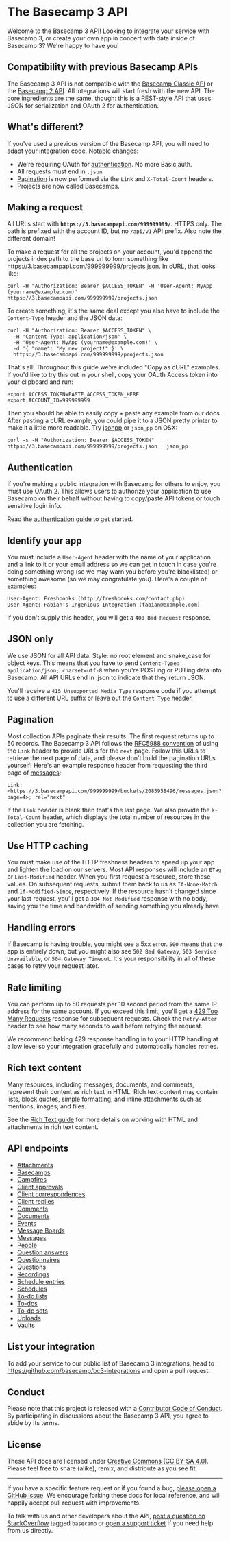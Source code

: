 The Basecamp 3 API
==================

Welcome to the Basecamp 3 API! Looking to integrate your service with Basecamp 3, or create your own app in concert with data inside of Basecamp 3? We're happy to have you!


Compatibility with previous Basecamp APIs
-----------------------------------------

The Basecamp 3 API is not compatible with the [Basecamp Classic API](https://github.com/basecamp/basecamp-classic-api) or the [Basecamp 2 API](https://github.com/basecamp/bcx-api). All integrations will start fresh with the new API. The core ingredients are the same, though: this is a REST-style API that uses JSON for serialization and OAuth 2 for authentication.


What's different?
-----------------

If you've used a previous version of the Basecamp API, you will need to adapt your integration code. Notable changes:

- We're requiring OAuth for [authentication](#authentication). No more Basic auth.
- All requests must end in `.json`
- [Pagination](#pagination) is now performed via the `Link` and `X-Total-Count` headers.
- Projects are now called Basecamps.


Making a request
----------------

All URLs start with **`https://3.basecampapi.com/999999999/`**. HTTPS only. The path is prefixed with the account ID, but no `/api/v1` API prefix. Also note the different domain!

To make a request for all the projects on your account, you'd append the projects index path to the base url to form something like https://3.basecampapi.com/999999999/projects.json. In cURL, that looks like:

``` shell
curl -H "Authorization: Bearer $ACCESS_TOKEN" -H 'User-Agent: MyApp (yourname@example.com)' https://3.basecampapi.com/999999999/projects.json
```

To create something, it's the same deal except you also have to include the `Content-Type` header and the JSON data:

``` shell
curl -H "Authorization: Bearer $ACCESS_TOKEN" \
  -H 'Content-Type: application/json' \
  -H 'User-Agent: MyApp (yourname@example.com)' \
  -d '{ "name": "My new project!" }' \
  https://3.basecampapi.com/999999999/projects.json
```

That's all! Throughout this guide we've included "Copy as cURL" examples. If you'd like to try this out in your shell, copy your OAuth Access token into your clipboard and run:

``` shell
export ACCESS_TOKEN=PASTE_ACCESS_TOKEN_HERE
export ACCOUNT_ID=999999999
```

Then you should be able to easily copy + paste any example from our docs. After pasting a cURL example, you could pipe it to a JSON pretty printer to make it a little more readable. Try [jsonpp](https://jmhodges.github.io/jsonpp/) or `json_pp` on OSX:

``` shell
curl -s -H "Authorization: Bearer $ACCESS_TOKEN" https://3.basecampapi.com/999999999/projects.json | json_pp
```

Authentication
--------------

If you're making a public integration with Basecamp for others to enjoy, you must use OAuth 2. This allows users to authorize your application to use Basecamp on their behalf without having to copy/paste API tokens or touch sensitive login info.

Read the [authentication guide](https://github.com/basecamp/api/blob/master/sections/authentication.md) to get started.


Identify your app
-----------------

You must include a `User-Agent` header with the name of your application and a link to it or your email address so we can get in touch in case you're doing something wrong (so we may warn you before you're blacklisted) or something awesome (so we may congratulate you). Here's a couple of examples:

    User-Agent: Freshbooks (http://freshbooks.com/contact.php)
    User-Agent: Fabian's Ingenious Integration (fabian@example.com)

If you don't supply this header, you will get a `400 Bad Request` response.


JSON only
---------

We use JSON for all API data. Style: no root element and snake\_case for object keys. This means that you have to send `Content-Type: application/json; charset=utf-8` when you're POSTing or PUTing data into Basecamp. All API URLs end in .json to indicate that they return JSON.

You'll receive a `415 Unsupported Media Type` response code if you attempt to use a different URL suffix or leave out the `Content-Type` header.


Pagination
----------

Most collection APIs paginate their results. The first request returns up to 50 records. The Basecamp 3 API follows the [RFC5988 convention](https://tools.ietf.org/html/rfc5988) of using the `Link` header to provide URLs for the `next` page. Follow this URLs to retrieve the next page of data, and please don't build the pagination URLs yourself! Here's an example response header from requesting the third page of [messages](sections/messages.md#messages):

```
Link: <https://3.basecampapi.com/999999999/buckets/2085958496/messages.json?page=4>; rel="next"
```

If the `Link` header is blank then that's the last page. We also provide the `X-Total-Count` header, which displays the total number of resources in the collection you are fetching.


Use HTTP caching
----------------

You must make use of the HTTP freshness headers to speed up your app and lighten the load on our servers. Most API responses will include an `ETag` or `Last-Modified` header. When you first request a resource, store these values. On subsequent requests, submit them back to us as `If-None-Match` and `If-Modified-Since`, respectively. If the resource hasn't changed since your last request, you'll get a `304 Not Modified` response with no body, saving you the time and bandwidth of sending something you already have.


Handling errors
---------------

If Basecamp is having trouble, you might see a 5xx error. `500` means that the app is entirely down, but you might also see `502 Bad Gateway`, `503 Service Unavailable`, or `504 Gateway Timeout`. It's your responsibility in all of these cases to retry your request later.


Rate limiting
-------------

You can perform up to 50 requests per 10 second period from the same IP address for the same account. If you exceed this limit, you'll get a [429 Too Many Requests](http://tools.ietf.org/html/draft-nottingham-http-new-status-02#section-4) response for subsequent requests. Check the `Retry-After` header to see how many seconds to wait before retrying the request.

We recommend baking 429 response handling in to your HTTP handling at a low level so your integration gracefully and automatically handles retries.


Rich text content
-----------------

Many resources, including messages, documents, and comments, represent their content as rich text in HTML. Rich text content may contain lists, block quotes, simple formatting, and inline attachments such as mentions, images, and files.

See the [Rich Text guide](sections/rich_text.md) for more details on working with HTML and attachments in rich text content.


API endpoints
-------------
<!-- START API ENDPOINTS -->
- [Attachments](https://github.com/basecamp/bc3-api/blob/master/sections/attachments.md#attachments)
- [Basecamps](https://github.com/basecamp/bc3-api/blob/master/sections/basecamps.md#basecamps)
- [Campfires](https://github.com/basecamp/bc3-api/blob/master/sections/campfires.md#campfires)
- [Client approvals](https://github.com/basecamp/bc3-api/blob/master/sections/client_approvals.md#client-approvals)
- [Client correspondences](https://github.com/basecamp/bc3-api/blob/master/sections/client_correspondences.md#client-correspondences)
- [Client replies](https://github.com/basecamp/bc3-api/blob/master/sections/client_replies.md#client-replies)
- [Comments](https://github.com/basecamp/bc3-api/blob/master/sections/comments.md#comments)
- [Documents](https://github.com/basecamp/bc3-api/blob/master/sections/documents.md#documents)
- [Events](https://github.com/basecamp/bc3-api/blob/master/sections/events.md#events)
- [Message Boards](https://github.com/basecamp/bc3-api/blob/master/sections/message_boards.md#message-boards)
- [Messages](https://github.com/basecamp/bc3-api/blob/master/sections/messages.md#messages)
- [People](https://github.com/basecamp/bc3-api/blob/master/sections/people.md#people)
- [Question answers](https://github.com/basecamp/bc3-api/blob/master/sections/question_answers.md#question-answers)
- [Questionnaires](https://github.com/basecamp/bc3-api/blob/master/sections/questionnaires.md#questionnaires)
- [Questions](https://github.com/basecamp/bc3-api/blob/master/sections/questions.md#questions)
- [Recordings](https://github.com/basecamp/bc3-api/blob/master/sections/recordings.md#recordings)
- [Schedule entries](https://github.com/basecamp/bc3-api/blob/master/sections/schedule_entries.md#schedule-entries)
- [Schedules](https://github.com/basecamp/bc3-api/blob/master/sections/schedules.md#schedules)
- [To-do lists](https://github.com/basecamp/bc3-api/blob/master/sections/todolists.md#to-do-lists)
- [To-dos](https://github.com/basecamp/bc3-api/blob/master/sections/todos.md#to-dos)
- [To-do sets](https://github.com/basecamp/bc3-api/blob/master/sections/todosets.md#to-do-sets)
- [Uploads](https://github.com/basecamp/bc3-api/blob/master/sections/uploads.md#uploads)
- [Vaults](https://github.com/basecamp/bc3-api/blob/master/sections/vaults.md#vaults)

<!-- END API ENDPOINTS -->

List your integration
---------------------

To add your service to our public list of Basecamp 3 integrations, head to https://github.com/basecamp/bc3-integrations and open a pull request.


Conduct
-------

Please note that this project is released with a [Contributor Code of Conduct](https://github.com/basecamp/bc3-api/blob/master/CONDUCT.md). By participating in discussions about the Basecamp 3 API, you agree to abide by its terms.


License
-------

These API docs are licensed under [Creative Commons (CC BY-SA 4.0)](http://creativecommons.org/licenses/by-sa/4.0/). Please feel free to share (alike), remix, and distribute as you see fit.

---

If you have a specific feature request or if you found a bug, [please open a GitHub issue](https://github.com/basecamp/bc3-api/issues/new). We encourage forking these docs for local reference, and will happily accept pull request with improvements.

To talk with us and other developers about the API, [post a question on StackOverflow](http://stackoverflow.com/questions/ask) tagged `basecamp` or [open a support ticket](https://basecamp.com/support) if you need help from us directly.
